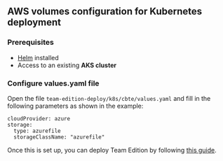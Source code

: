 ## AWS volumes configuration for Kubernetes deployment

### Prerequisites

- [Helm](https://helm.sh/docs/intro/install/) installed
- Access to an existing **AKS cluster**

### Configure values.yaml file

Open the file `team-edition-deploy/k8s/cbte/values.yaml` and fill in the following parameters as shown in the example:

```
cloudProvider: azure
storage:
  type: azurefile
  storageClassName: "azurefile"
```

Once this is set up, you can deploy Team Edition by following [this guide](../../k8s/README.md#how-to-run-services).
